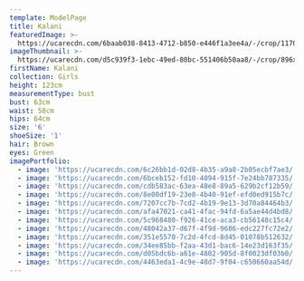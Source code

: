 ```yaml
---
template: ModelPage
title: Kalani
featuredImage: >-
  https://ucarecdn.com/6baab038-8413-4712-b850-e446f1a3ee4a/-/crop/1170x846/0,149/-/preview/
imageThumbnail: >-
  https://ucarecdn.com/d5c939f3-1ebc-49ed-80bc-551406b50aa8/-/crop/896x1195/102,0/-/preview/
firstName: Kalani
collection: Girls
height: 123cm
measurementType: bust
bust: 63cm
waist: 58cm
hips: 64cm
size: '6'
shoeSize: '1'
hair: Brown
eyes: Green
imagePortfolio:
  - image: 'https://ucarecdn.com/6c26bb1d-02d8-4b35-a9a8-2b05ecbf7ae3/'
  - image: 'https://ucarecdn.com/6bceb152-fd10-4094-915f-7e24bb787335/'
  - image: 'https://ucarecdn.com/cdb583ac-63ea-48e8-89a5-629b2cf12b59/'
  - image: 'https://ucarecdn.com/8e00df19-23e0-4b40-91ef-efd0ed915b7c/'
  - image: 'https://ucarecdn.com/7207cc7b-7cd2-4b19-9e13-3d70a84464b3/'
  - image: 'https://ucarecdn.com/afa47021-ca41-4fac-94fd-6a5ae44d4bd8/'
  - image: 'https://ucarecdn.com/5c968480-f926-41ce-aca3-cb56148c15c4/'
  - image: 'https://ucarecdn.com/48042a37-d67f-4f9d-9686-edc227fc72e2/'
  - image: 'https://ucarecdn.com/351e5570-7c2d-4fcd-8d45-01078b512632/'
  - image: 'https://ucarecdn.com/34ee85bb-f2aa-43d1-bac6-14e23d163f35/'
  - image: 'https://ucarecdn.com/d05bdc6b-a61e-4802-905d-8f0023df03b0/'
  - image: 'https://ucarecdn.com/4463eda1-4c9e-48d7-9f04-c650660aa54d/'
---
```


